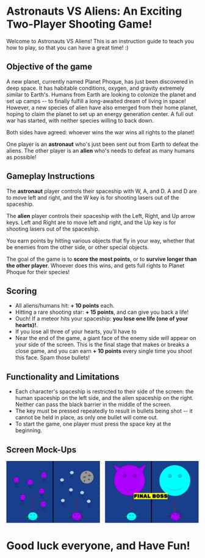 # Astronauts VS Aliens: An Exciting Two-Player Shooting Game!
Welcome to Astronauts VS Aliens! This is an instruction guide to teach you how to play, so that you can have a great time! :)

## Objective of the game
A new planet, currently named Planet Phoque, has just been discovered in deep space. It has habitable conditions, oxygen, and gravity extremely similar to Earth's. Humans from Earth are looking to colonize the planet and set up camps -- to finally fulfill a long-awaited dream of living in space! However, a new species of alien have also emerged from their home planet, hoping to claim the planet to set up an energy generation center. A full out war has started, with neither species willing to back down. 

Both sides have agreed: whoever wins the war wins all rights to the planet!

One player is an **astronaut** who's just been sent out from Earth to defeat the aliens. 
The other player is an **alien** who's needs to defeat as many humans as possible!

## Gameplay Instructions
The **astronaut** player controls their spaceship with W, A, and D. 
A and D are to move left and right, and the W key is for shooting lasers out of the spaceship.

The **alien** player controls their spaceship with the Left, Right, and Up arrow keys. 
Left and Right are to move left and right, and the Up key is for shooting lasers out of the spaceship.

You earn points by hitting various objects that fly in your way, whether that be enemies from the other side, or other special objects.

The goal of the game is to **score the most points**, or to **survive longer than the other player**. Whoever does this wins, and gets full rights to Planet Phoque for their species!

## Scoring 
* All aliens/humans hit: **+ 10 points** each.
* Hitting a rare shooting star: **+ 15 points**, and can give you back a life!
* Ouch! If a meteor hits your spaceship: **you lose one life (one of your hearts)!**.
* If you lose all three of your hearts, you'll have to 
* Near the end of the game, a giant face of the enemy side will appear on your side of the screen. This is the final stage that makes or breaks a close game, and you can earn **+ 10 points** every single time you shoot this face. Spam those bullets!

## Functionality and Limitations
* Each character's spaceship is restricted to their side of the screen: the human spaceship on the left side, and the alien spaceship on the right. Neither can pass the black barrier in the middle of the screen.
* The key must be pressed repeatedly to result in bullets being shot -- it cannot be held in place, as only one bullet will come out.
* To start the game, one player must press the space key at the beginning. 

## Screen Mock-Ups
![](screen_mock-ups.png)

# Good luck everyone, and Have Fun!
